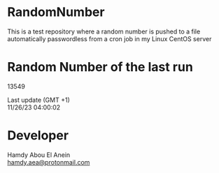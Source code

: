 # RandomNumber    
This is a test repository where a random number is pushed to a file automatically passwordless from a cron job in my Linux CentOS server    
# Random Number of the last run   
13549
      
Last update (GMT +1)    
11/26/23 04:00:02
# Developer    
Hamdy Abou El Anein   
hamdy.aea@protonmail.com
